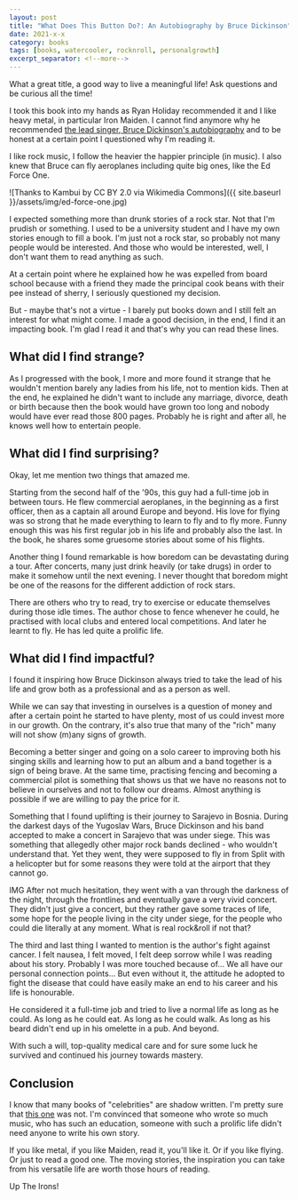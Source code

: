```yaml
---
layout: post
title: "What Does This Button Do?: An Autobiography by Bruce Dickinson"
date: 2021-x-x
category: books
tags: [books, watercooler, rocknroll, personalgrowth]
excerpt_separator: <!--more-->
---
```

What a great title, a good way to live a meaningful life! Ask questions and be curious all the time!
<!--more-->

I took this book into my hands as Ryan Holiday recommended it and I like heavy metal, in particular Iron Maiden. I cannot find anymore why he recommended [the lead singer, Bruce Dickinson's autobiography](https://amzn.to/3qNIwYG) and to be honest at a certain point I questioned why I'm reading it.

I like rock music, I follow the heavier the happier principle (in music). I also knew that Bruce can fly aeroplanes including quite big ones, like the Ed Force One.

![Thanks to Kambui by CC BY 2.0 via Wikimedia Commons]({{ site.baseurl }}/assets/img/ed-force-one.jpg)

I expected something more than drunk stories of a rock star. Not that I'm prudish or something. I used to be a university student and I have my own stories enough to fill a book. I'm just not a rock star, so probably not many people would be interested. And those who would be interested, well, I don't want them to read anything as such.

At a certain point where he explained how he was expelled from board school because with a friend they made the principal cook beans with their pee instead of sherry, I seriously questioned my decision.

But - maybe that's not a virtue - I barely put books down and I still felt an interest for what might come. I made a good decision, in the end, I find it an impacting book. I'm glad I read it and that's why you can read these lines.

## What did I find strange?

As I progressed with the book, I more and more found it strange that he wouldn't mention barely any ladies from his life, not to mention kids. Then at the end, he explained he didn't want to include any marriage, divorce, death or birth because then the book would have grown too long and nobody would have ever read those 800 pages. Probably he is right and after all, he knows well how to entertain people.

## What did I find surprising?

Okay, let me mention two things that amazed me. 

Starting from the second half of the '90s, this guy had a full-time job in between tours. He flew commercial aeroplanes, in the beginning as a first officer, then as a captain all around Europe and beyond. His love for flying was so strong that he made everything to learn to fly and to fly more. Funny enough this was his first regular job in his life and probably also the last. In the book, he shares some gruesome stories about some of his flights.

Another thing I found remarkable is how boredom can be devastating during a tour. After concerts, many just drink heavily (or take drugs) in order to make it somehow until the next evening. I never thought that boredom might be one of the reasons for the different addiction of rock stars. 

There are others who try to read, try to exercise or educate themselves during those idle times. The author chose to fence whenever he could, he practised with local clubs and entered local competitions. And later he learnt to fly. He has led quite a prolific life.

## What did I find impactful?

I found it inspiring how Bruce Dickinson always tried to take the lead of his life and grow both as a professional and as a person as well.

While we can say that investing in ourselves is a question of money and after a certain point he started to have plenty, most of us could invest more in our growth. On the contrary, it's also true that many of the "rich" many will not show (m)any signs of growth.

Becoming a better singer and going on a solo career to improving both his singing skills and learning how to put an album and a band together is a sign of being brave. At the same time, practising fencing and becoming a commercial pilot is something that shows us that we have no reasons not to believe in ourselves and not to follow our dreams. Almost anything is possible if we are willing to pay the price for it.

Something that I found uplifting is their journey to Sarajevo in Bosnia. During the darkest days of the Yugoslav Wars, Bruce Dickinson and his band accepted to make a concert in Sarajevo that was under siege. This was something that allegedly other major rock bands declined - who wouldn't understand that. Yet they went, they were supposed to fly in from Split with a helicopter but for some reasons they were told at the airport that they cannot go. 

IMG
After not much hesitation, they went with a van through the darkness of the night, through the frontlines and eventually gave a very vivid concert. They didn't just give a concert, but they rather gave some traces of life, some hope for the people living in the city under siege, for the people who could die literally at any moment. What is real rock&roll if not that?

The third and last thing I wanted to mention is the author's fight against cancer. I felt nausea, I felt moved, I felt deep sorrow while I was reading about his story. Probably I was more touched because of... We all have our personal connection points... But even without it, the attitude he adopted to fight the disease that could have easily make an end to his career and his life is honourable.

He considered it a full-time job and tried to live a normal life as long as he could. As long as he could eat. As long as he could walk. As long as his beard didn't end up in his omelette in a pub. And beyond.

With such a will, top-quality medical care and for sure some luck he survived and continued his journey towards mastery.

## Conclusion

I know that many books of "celebrities" are shadow written. I'm pretty sure that [this one](https://amzn.to/3qNIwYG) was not. I'm convinced that someone who wrote so much music, who has such an education, someone with such a prolific life didn't need anyone to write his own story. 

If you like metal, if you like Maiden, read it, you'll like it. Or if you like flying. Or just to read a good one. The moving stories, the inspiration you can take from his versatile life are worth those hours of reading.

Up The Irons!